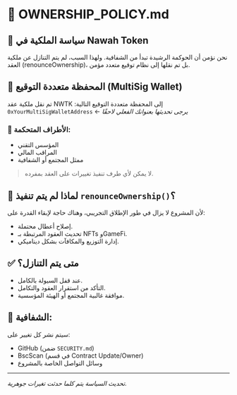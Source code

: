 # 🧾 OWNERSHIP_POLICY.md

## 🎯 سياسة الملكية في Nawah Token

نحن نؤمن أن الحوكمة الرشيدة تبدأ من الشفافية. ولهذا السبب، لم يتم التنازل عن ملكية العقد (renounceOwnership)، بل تم نقلها إلى نظام توقيع متعدد مؤمن.

## 🔐 المحفظة متعددة التوقيع (MultiSig Wallet)

تم نقل ملكية عقد NWTK إلى المحفظة متعددة التوقيع التالية:
`0xYourMultiSigWalletAddress` ← *يرجى تحديثها بعنوانك الفعلي لاحقًا*

### 👥 الأطراف المتحكمة:

- المؤسس التقني
- المراقب المالي
- ممثل المجتمع أو الشفافية

> لا يمكن لأي طرف تنفيذ تغييرات على العقد بمفرده.

## 🚫 لماذا لم يتم تنفيذ `renounceOwnership()`؟

لأن المشروع لا يزال في طور الإطلاق التجريبي، وهناك حاجة لإبقاء القدرة على:
- إصلاح أعطال محتملة.
- تحديث العقود المرتبطة بـ NFTs وGameFi.
- إدارة التوزيع والمكافآت بشكل ديناميكي.

## ✅ متى يتم التنازل؟

- عند قفل السيولة بالكامل.
- التأكد من استقرار العقود والتكامل.
- موافقة غالبية المجتمع أو الهيئة المؤسسية.

## 📢 الشفافية:

سيتم نشر كل تغيير على:
- GitHub (ضمن `SECURITY.md`)
- BscScan (في قسم Contract Update/Owner)
- وسائل التواصل الخاصة بالمشروع

---

*تحديث السياسة يتم كلما حدثت تغيرات جوهرية.*
